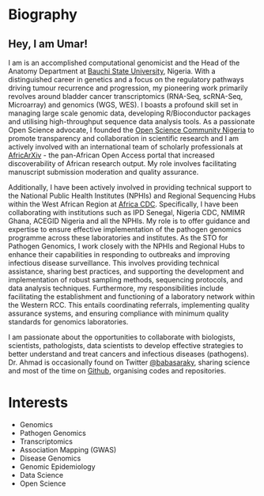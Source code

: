 # Biography

## Hey, I am Umar!
I am is an accomplished computational genomicist and the Head of the Anatomy Department at [Bauchi State University](https://basug.edu.ng), Nigeria. With a distinguished career in genetics and a focus on the regulatory pathways driving tumour recurrence and progression, my pioneering work primarily revolves around bladder cancer transcriptomics (RNA-Seq, scRNA-Seq, Microarray) and genomics (WGS, WES). I boasts a profound skill set in managing large scale genomic data, developing R/Bioconductor packages and utilising high-throughput sequence data analysis tools. As a passionate Open Science advocate, I founded the [Open Science Community Nigeria](https://www.oscnigeria.org/) to promote transparency and collaboration in scientific research and I am actively involved with an international team of scholarly professionals at [AfricArXiv](https://info.africarxiv.org) - the pan-African Open Access portal that increased discoverability of African research output. My role involves facilitating manuscript submission moderation and quality assurance. 

Additionally, I have been actively involved in providing technical support to the National Public Health Institutes (NPHIs) and Regional Sequencing Hubs within the West African Region at [Africa CDC](https://africacdc.org). Specifically, I have been collaborating with institutions such as IPD Senegal, Nigeria CDC, NMIMR Ghana, ACEGID Nigeria and all the NPHIs. My role is to offer guidance and expertise to ensure effective implementation of the pathogen genomics programme across these laboratories and institutes. As the STO for Pathogen Genomics, I work closely with the NPHIs and Regional Hubs to enhance their capabilities in responding to outbreaks and improving infectious disease surveillance. This involves providing technical assistance, sharing best practices, and supporting the development and implementation of robust sampling methods, sequencing protocols, and data analysis techniques. Furthermore, my responsibilities include facilitating the establishment and functioning of a laboratory network within the Western RCC. This entails coordinating referrals, implementing quality assurance systems, and ensuring compliance with minimum quality standards for genomics laboratories.

I am passionate about the opportunities to collaborate with biologists, scientists, pathologists, data scientists to develop effective strategies to better understand and treat cancers and infectious diseases (pathogens). Dr. Ahmad is occasionally found on Twitter [@babasaraky](https://twitter.com/babasaraky), sharing science and most of the time on [Github](https://github.com/babasaraki), organising codes and repositories.


# Interests 

- Genomics 
- Pathogen Genomics
- Transcriptomics 
- Association Mapping (GWAS)
- Disease Genomics
- Genomic Epidemiology
- Data Science
- Open Science
